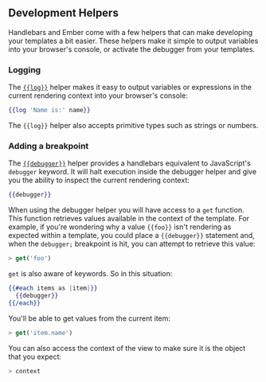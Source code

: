 ## Development Helpers

Handlebars and Ember come with a few helpers that can make developing your
templates a bit easier. These helpers make it simple to output variables into
your browser's console, or activate the debugger from your templates.

### Logging

The [`{{log}}`](https://api.emberjs.com/ember/3.5/classes/Ember.Templates.helpers/methods/log?anchor=log) helper makes it easy to output variables or expressions in
 the
current rendering context into your browser's console:

```handlebars
{{log 'Name is:' name}}
```

The `{{log}}` helper also accepts primitive types such as strings or numbers.

### Adding a breakpoint

The [``{{debugger}}``](https://api.emberjs.com/ember/3.5/classes/Ember.Templates.helpers/methods/debugger?anchor=debugger) helper provides a handlebars equivalent to JavaScript's
`debugger` keyword.  It will halt execution inside the debugger helper and give
you the ability to inspect the current rendering context:


```handlebars
{{debugger}}
```

When using the debugger helper you will have access to a `get` function. This
function retrieves values available in the context of the template.
For example, if you're wondering why a value `{{foo}}` isn't rendering as
expected within a template, you could place a `{{debugger}}` statement and,
when the `debugger;` breakpoint is hit, you can attempt to retrieve this value:

```javascript
> get('foo')
```

`get` is also aware of keywords. So in this situation:

```handlebars
{{#each items as |item|}}
  {{debugger}}
{{/each}}
```

You'll be able to get values from the current item:

```javascript
> get('item.name')
```

You can also access the context of the view to make sure it is the object that
you expect:

```javascript
> context
```

<!-- eof - needed for pages that end in a code block  -->
